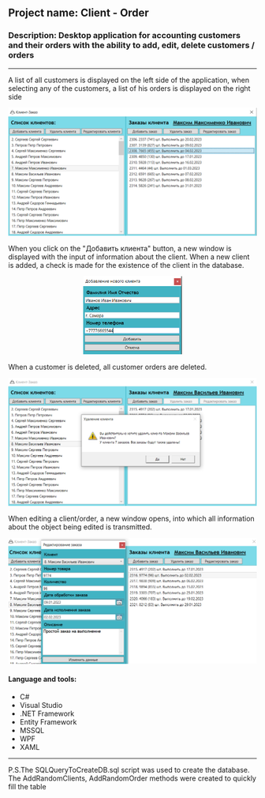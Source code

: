 ## Project name: Client - Order
### Description: Desktop application for accounting customers and their orders with the ability to add, edit, delete customers / orders
---
A list of all customers is displayed on the left side of the application, when selecting any of the customers, a list of his orders is displayed on the right side

<div align="center"><img src="https://github.com/de4rbe4r/ClientOrder/blob/master/Files/1.PNG" width="700"/></div>

When you click on the "Добавить клиента" button, a new window is displayed with the input of information about the client. When a new client is added, a check is made for the existence of the client in the database.

<div align="center"><img src="https://github.com/de4rbe4r/ClientOrder/blob/master/Files/2.PNG" width="200"/></div>

When a customer is deleted, all customer orders are deleted.

<div align="center"><img src="https://github.com/de4rbe4r/ClientOrder/blob/master/Files/3.PNG" width="700"/></div>

When editing a client/order, a new window opens, into which all information about the object being edited is transmitted.

<div align="center"><img src="https://github.com/de4rbe4r/ClientOrder/blob/master/Files/4.PNG" width="700"/></div>

#### Language and tools:
* C#
* Visual Studio
* .NET Framework
* Entity Framework
* MSSQL
* WPF
* XAML
---
P.S.The SQLQueryToCreateDB.sql script was used to create the database. The AddRandomClients, AddRandomOrder methods were created to quickly fill the table
